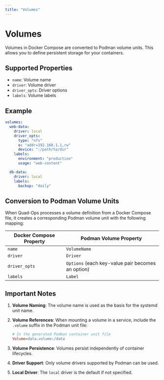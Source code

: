 ```yaml
---
title: "Volumes"
---
```


# Volumes

Volumes in Docker Compose are converted to Podman volume units. This allows you to define persistent storage for your containers.

## Supported Properties

- `name`: Volume name
- `driver`: Volume driver
- `driver_opts`: Driver options
- `labels`: Volume labels

## Example

```yaml
volumes:
  web-data:
    driver: local
    driver_opts:
      type: "nfs"
      o: "addr=192.168.1.1,rw"
      device: ":/path/to/dir"
    labels:
      environment: "production"
      usage: "web-content"

  db-data:
    driver: local
    labels:
      backup: "daily"
```

## Conversion to Podman Volume Units

When Quad-Ops processes a volume definition from a Docker Compose file, it creates a corresponding Podman volume unit with the following mapping:

| Docker Compose Property | Podman Volume Property |
|-------------------------|------------------------|
| `name` | `VolumeName` |
| `driver` | `Driver` |
| `driver_opts` | `Options` (each key-value pair becomes an option) |
| `labels` | `Label` |

## Important Notes

1. **Volume Naming**: The volume name is used as the basis for the systemd unit name.

2. **Volume References**: When mounting a volume in a service, include the `.volume` suffix in the Podman unit file:
   ```ini
   # In the generated Podman container unit file
   Volume=data.volume:/data
   ```

3. **Volume Persistence**: Volumes persist independently of container lifecycles.

4. **Driver Support**: Only volume drivers supported by Podman can be used.

5. **Local Driver**: The `local` driver is the default if not specified.